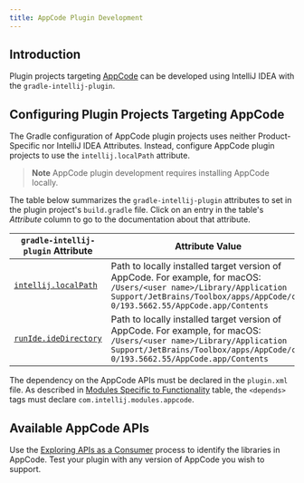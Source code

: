 ```yaml
---
title: AppCode Plugin Development
---
```

<!-- Copyright 2000-2020 JetBrains s.r.o. and other contributors. Use of this source code is governed by the Apache 2.0 license that can be found in the LICENSE file. -->

## Introduction
Plugin projects targeting [AppCode](https://www.jetbrains.com/objc/) can be developed using IntelliJ IDEA with the `gradle-intellij-plugin`.

## Configuring Plugin Projects Targeting AppCode
The Gradle configuration of AppCode plugin projects uses neither Product-Specific nor IntelliJ IDEA Attributes.
Instead, configure AppCode plugin projects to use the `intellij.localPath` attribute.

> **Note** AppCode plugin development requires installing AppCode locally.

The table below summarizes the `gradle-intellij-plugin` attributes to set in the plugin project's `build.gradle` file.
Click on an entry in the table's *Attribute* column to go to the documentation about that attribute.

| `gradle-intellij-plugin` Attribute | Attribute Value |
|-----------|-------|
| [`intellij.localPath`](https://github.com/JetBrains/gradle-intellij-plugin/blob/master/README.md#intellij-platform-properties) | Path to locally installed target version of AppCode. For example, for macOS:<br>`/Users/<user name>/Library/Application Support/JetBrains/Toolbox/apps/AppCode/ch-0/193.5662.55/AppCode.app/Contents`  |
| [`runIde.ideDirectory`](https://github.com/JetBrains/gradle-intellij-plugin/blob/master/README.md#running-dsl) | Path to locally installed target version of AppCode. For example, for macOS:<br>`/Users/<user name>/Library/Application Support/JetBrains/Toolbox/apps/AppCode/ch-0/193.5662.55/AppCode.app/Contents` |

The dependency on the AppCode APIs must be declared in the `plugin.xml` file.
As described in [Modules Specific to Functionality](/basics/getting_started/plugin_compatibility.md#modules-specific-to-functionality) table, the `<depends>` tags must declare `com.intellij.modules.appcode`.

## Available AppCode APIs
Use the [Exploring APIs as a Consumer](/basics/getting_started/plugin_compatibility.md#exploring-apis-as-a-consumer) process to identify the libraries in AppCode.
Test your plugin with any version of AppCode you wish to support.
